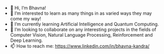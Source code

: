 - 👋 Hi, I’m Bhavna!
- 👀 I’m interested to learn as many things in as varied ways they may come my way! 
- 🌱 I’m currently learning Artificial Intelligence and Quantum Computing.
- 💞️ I’m looking to collaborate on any interesting projects in the fields of Computer Vision, Natural Language Processing, Reinforcement and Deep Learning. 
- 📫 How to reach me: https://www.linkedin.com/in/bhavna-kandra/

<!---
bittyowlett/bittyowlett is a ✨ special ✨ repository because its `README.md` (this file) appears on your GitHub profile.
You can click the Preview link to take a look at your changes.
--->
